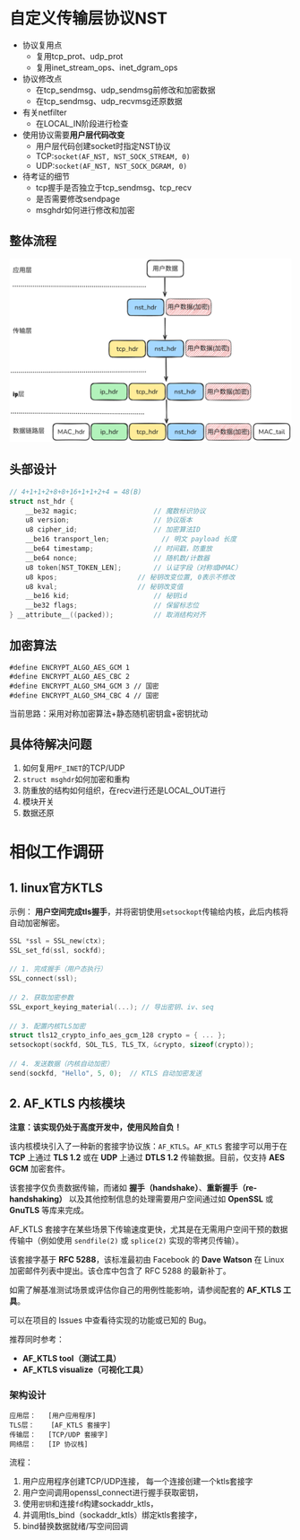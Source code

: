 # 自定义传输层协议NST
- 协议复用点
  - 复用tcp_prot、udp_prot
  - 复用inet_stream_ops、inet_dgram_ops
- 协议修改点
  - 在tcp_sendmsg、udp_sendmsg前修改和加密数据
  - 在tcp_sendmsg、udp_recvmsg还原数据
- 有关netfilter
  - 在LOCAL_IN阶段进行检查
- 使用协议需要**用户层代码改变**
  - 用户层代码创建socket时指定NST协议
  - TCP:```socket(AF_NST, NST_SOCK_STREAM, 0)```
  - UDP:```socket(AF_NST, NST_SOCK_DGRAM, 0)```
- 待考证的细节
  - tcp握手是否独立于tcp_sendmsg、tcp_recv
  - 是否需要修改sendpage
  - msghdr如何进行修改和加密

## 整体流程
![img.png](z-img/img.png)

## 头部设计
``` c
// 4+1+1+2+8+8+16+1+1+2+4 = 48(B)
struct nst_hdr {
    __be32 magic;                   // 魔数标识协议
    u8 version;                     // 协议版本
    u8 cipher_id;                   // 加密算法ID
    __be16 transport_len;             // 明文 payload 长度
    __be64 timestamp;               // 时间戳，防重放
    __be64 nonce;                   // 随机数/计数器
    u8 token[NST_TOKEN_LEN];        // 认证字段（对称或HMAC）
    u8 kpos;                    // 秘钥改变位置, 0表示不修改
    u8 kval;                    // 秘钥改变值
    __be16 kid;                     // 秘钥id
    __be32 flags;                   // 保留标志位
} __attribute__((packed));          // 取消结构对齐
```

## 加密算法
```
#define ENCRYPT_ALGO_AES_GCM 1
#define ENCRYPT_ALGO_AES_CBC 2
#define ENCRYPT_ALGO_SM4_GCM 3 // 国密
#define ENCRYPT_ALGO_SM4_CBC 4 // 国密
```
当前思路：采用对称加密算法+静态随机密钥盒+密钥扰动

## 具体待解决问题
1. 如何复用`PF_INET`的TCP/UDP
2. `struct msghdr`如何加密和重构
3. 防重放的结构如何组织，在recv进行还是LOCAL_OUT进行
4. 模块开关
5. 数据还原


# 相似工作调研
## 1. linux官方KTLS
示例：
**用户空间完成tls握手**，并将密钥使用`setsockopt`传输给内核，此后内核将自动加密解密。
``` c
SSL *ssl = SSL_new(ctx);
SSL_set_fd(ssl, sockfd);

// 1. 完成握手（用户态执行）
SSL_connect(ssl);

// 2. 获取加密参数
SSL_export_keying_material(...); // 导出密钥、iv、seq

// 3. 配置内核TLS加密
struct tls12_crypto_info_aes_gcm_128 crypto = { ... };
setsockopt(sockfd, SOL_TLS, TLS_TX, &crypto, sizeof(crypto));

// 4. 发送数据（内核自动加密）
send(sockfd, "Hello", 5, 0);  // KTLS 自动加密发送
```

## 2. AF_KTLS 内核模块

**注意：该实现仍处于高度开发中，使用风险自负！**

该内核模块引入了一种新的套接字协议族：`AF_KTLS`。`AF_KTLS` 套接字可以用于在 **TCP** 上通过 **TLS 1.2** 或在 **UDP** 上通过 **DTLS 1.2** 传输数据。目前，仅支持 **AES GCM** 加密套件。

该套接字仅负责数据传输，而诸如 **握手（handshake）**、**重新握手（re-handshaking）** 以及其他控制信息的处理需要用户空间通过如 **OpenSSL** 或 **GnuTLS** 等库来完成。

AF\_KTLS 套接字在某些场景下传输速度更快，尤其是在无需用户空间干预的数据传输中（例如使用 `sendfile(2)` 或 `splice(2)` 实现的零拷贝传输）。

该套接字基于 **RFC 5288**，该标准最初由 Facebook 的 **Dave Watson** 在 Linux 加密邮件列表中提出。该仓库中包含了 RFC 5288 的最新补丁。

如需了解基准测试场景或评估你自己的用例性能影响，请参阅配套的 **AF\_KTLS 工具**。

可以在项目的 Issues 中查看待实现的功能或已知的 Bug。

推荐同时参考：

* **AF\_KTLS tool（测试工具）**
* **AF\_KTLS visualize（可视化工具）**

### 架构设计
``` 
应用层：   [用户应用程序]
TLS层：    [AF_KTLS 套接字]
传输层：   [TCP/UDP 套接字]
网络层：   [IP 协议栈]
```
流程：
1. 用户应用程序创建TCP/UDP连接， 每一个连接创建一个ktls套接字
2. 用户空间调用openssl_connect进行握手获取密钥，
3. 使用`密钥`和连接`fd`构建sockaddr_ktls， 
4. 并调用tls_bind（sockaddr_ktls）绑定ktls套接字， 
5. bind替换数据就绪/写空间回调